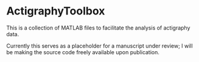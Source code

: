 # ActigraphyToolbox

This is a collection of MATLAB files to facilitate the analysis of actigraphy data.

Currently this serves as a placeholder for a manuscript under review; I will be making the source code freely available upon publication.
